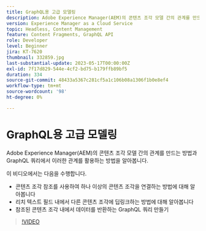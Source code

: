 ```yaml
---
title: GraphQL용 고급 모델링
description: Adobe Experience Manager(AEM)의 콘텐츠 조각 모델 간의 관계를 만드는 방법과 GraphQL 쿼리에서 이러한 관계를 활용하는 방법을 알아봅니다.
version: Experience Manager as a Cloud Service
topic: Headless, Content Management
feature: Content Fragments, GraphQL API
role: Developer
level: Beginner
jira: KT-7620
thumbnail: 332859.jpg
last-substantial-update: 2023-05-17T00:00:00Z
exl-id: 7f17d829-544e-4cf2-bd75-b179ffb89bf5
duration: 334
source-git-commit: 48433a5367c281cf5a1c106b08a1306f1b0e8ef4
workflow-type: tm+mt
source-wordcount: '98'
ht-degree: 0%

---
```


# GraphQL용 고급 모델링

Adobe Experience Manager(AEM)의 콘텐츠 조각 모델 간의 관계를 만드는 방법과 GraphQL 쿼리에서 이러한 관계를 활용하는 방법을 알아봅니다.

이 비디오에서는 다음을 수행합니다.

+ 콘텐츠 조각 참조를 사용하여 하나 이상의 콘텐츠 조각을 연결하는 방법에 대해 알아봅니다
+ 리치 텍스트 필드 내에서 다른 콘텐츠 조각에 딥링크하는 방법에 대해 알아봅니다
+ 참조된 콘텐츠 조각 내에서 데이터를 반환하는 GraphQL 쿼리 만들기

>[!VIDEO](https://video.tv.adobe.com/v/332859?quality=12&learn=on)
